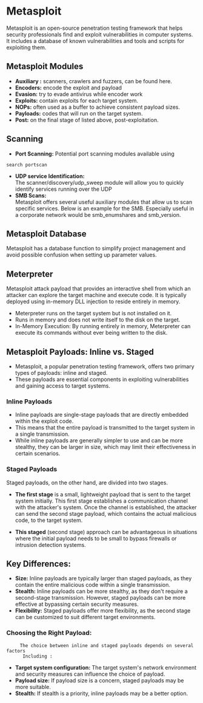 # **Metasploit**

Metasploit is an open-source penetration testing framework that helps security professionals find and exploit vulnerabilities in computer systems. It includes a database of known vulnerabilities and tools and scripts for exploiting them.

## **Metasploit Modules** 

- **Auxiliary :** scanners, crawlers and fuzzers, can be found here.  
- **Encoders:** encode the exploit and payload  
- **Evasion:** try to evade antivirus while encoder work  
- **Exploits:** contain exploits for each target system.  
- **NOPs:** often used as a buffer to achieve consistent payload sizes.  
- **Payloads:** codes that will run on the target system.  
- **Post:** on the final stage of  listed above, post-exploitation.

## **Scanning**

- **Port Scanning:** Potential port scanning modules available using  
```shell
search portscan
```
- **UDP service Identification:**   
  The scanner/discovery/udp\_sweep module will allow you to quickly identify services running over the UDP  
- **SMB Scans:**   
  Metasploit offers several useful auxiliary modules that allow us to scan specific services. Below is an example for the SMB. Especially useful in a corporate network would be smb\_enumshares and smb\_version.  
    
    
 ## **Metasploit Database**  
  Metasploit has a database function to simplify project management and avoid possible confusion when setting up parameter values.   
    
 ## **Meterpreter**  
  Metasploit attack payload that provides an interactive shell from which an attacker can explore the target machine and execute code. It is typically deployed using in-memory DLL injection to reside entirely in memory.  
    
- Meterpreter runs on the target system but is not installed on it.   
- Runs in memory and does not write itself to the disk on the target.  
- In-Memory Execution: By running entirely in memory, Meterpreter can execute its commands without ever being written to the disk.

 ## **Metasploit Payloads: Inline vs. Staged**

- Metasploit, a popular penetration testing framework, offers two primary types of payloads: inline and staged.   
- These payloads are essential components in exploiting vulnerabilities and gaining access to target systems.  
    
 ### **Inline Payloads**  
- Inline payloads are single-stage payloads that are directly embedded within the exploit code.   
- This means that the entire payload is transmitted to the target system in a single transmission.   
- While inline payloads are generally simpler to use and can be more stealthy, they can be larger in size, which may limit their effectiveness in certain scenarios.  
    
 ### **Staged Payloads**  
  Staged payloads, on the other hand, are divided into two stages.   
- **The first stage** is a small, lightweight payload that is sent to the target system initially. This first stage establishes a communication channel with the attacker's system. Once the channel is established, the attacker can send the second stage payload, which contains the actual malicious code, to the target system. 


- **This staged** (second stage) approach can be advantageous in situations where the initial payload needs to be small to bypass firewalls or intrusion detection systems.  
    
  
##  **Key Differences:**  
- **Size:** Inline payloads are typically larger than staged payloads, as they contain the entire malicious code within a single transmission.  
- **Stealth:** Inline payloads can be more stealthy, as they don't require a second-stage transmission. However, staged payloads can be more effective at bypassing certain security measures.  
- **Flexibility:** Staged payloads offer more flexibility, as the second stage can be customized to suit different target environments.  
    
 ### **Choosing the Right Payload:**

         The choice between inline and staged payloads depends on several factors   
          Including : 

- **Target system configuration:** The target system's network environment and security measures can influence the choice of payload.  
- **Payload size:** If payload size is a concern, staged payloads may be more suitable.  
- **Stealth:** If stealth is a priority, inline payloads may be a better option.
